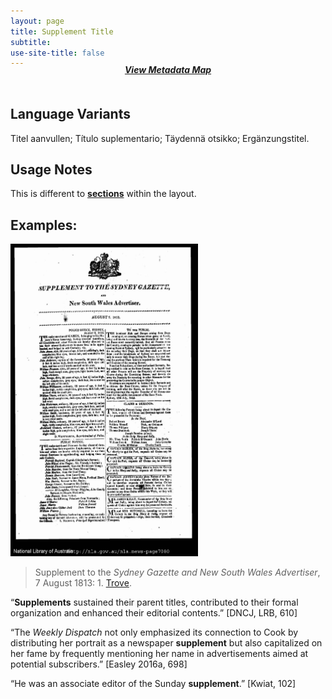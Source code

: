 ```yaml
---
layout: page
title: Supplement Title
subtitle:  
use-site-title: false
---
```

<h4 style="text-align:center;font-style:italic;margin-top:-20px;margin-bottom:50px;"><a href="../../maps/supplement-title">View Metadata Map</a></h4>


## Language Variants

Titel aanvullen; Título suplementario; Täydennä otsikko;
Ergänzungstitel.

## Usage Notes

This is different to [**sections**](section-heading.md) within the layout.

## Examples:
<img src="../img/supplement.jpg" width="300" height="500">  

> Supplement to the *Sydney Gazette and New South Wales Advertiser*, 7 August 1813: 1. [Trove](http://nla.gov.au/nla.news-page7080).   
  
“**Supplements** sustained their parent titles, contributed to their
    formal organization and enhanced their editorial contents.” \[DNCJ,
    LRB, 610\] 

“The *Weekly Dispatch* not only emphasized its connection to Cook by
    distributing her portrait as a newspaper **supplement** but also
    capitalized on her fame by frequently mentioning her name in
    advertisements aimed at potential subscribers.” \[Easley 2016a,
    698\]

“He was an associate editor of the Sunday **supplement**.” \[Kwiat,
    102\]
